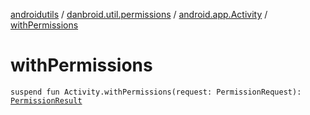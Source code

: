 [androidutils](../../index.md) / [danbroid.util.permissions](../index.md) / [android.app.Activity](index.md) / [withPermissions](./with-permissions.md)

# withPermissions

`suspend fun Activity.withPermissions(request: PermissionRequest): `[`PermissionResult`](../-permission-result/index.md)
